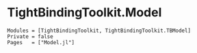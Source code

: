# TightBindingToolkit.Model

```@autodocs
Modules = [TightBindingToolkit, TightBindingToolkit.TBModel]
Private = false
Pages   = ["Model.jl"]
```